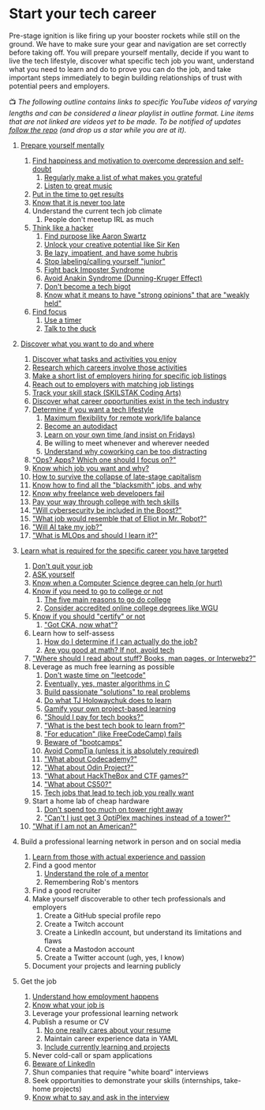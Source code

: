 # Start your tech career

Pre-stage ignition is like firing up your booster rockets while still on the ground. We have to make sure your gear and navigation are set correctly before taking off. You will prepare yourself mentally, decide if you want to live the tech lifestyle, discover what specific tech job you want, understand what you need to learn and do to prove you can do the job, and take important steps immediately to begin building relationships of trust with potential peers and employers.

📺 *The following outline contains links to specific YouTube videos of varying lengths and can be considered a linear playlist in outline format. Line items that are not linked are videos yet to be made. To be notified of updates [follow the repo](https://github.com/rwxrob/skilstak/subscription) (and drop us a star while you are at it).*

1. [Prepare yourself mentally](https://youtu.be/DhjQV34TDHA)
    1. [Find happiness and motivation to overcome depression and self-doubt](https://youtu.be/Dk_uJDAYV2I)
        1. [Regularly make a list of what makes you grateful](https://youtu.be/zXcQ_c4EYKE)
        1. [Listen to great music](https://youtu.be/DNosRGLD_mE)
    1. [Put in the time to get results](https://youtu.be/AQCYo3EOjZc)
    1. [Know that it is never too late](https://youtu.be/lSjJOp1R_Qs)
    1. Understand the current tech job climate
        1. People don't meetup IRL as much
    1. [Think like a hacker](https://youtu.be/QhtF0b4hwms)
        1. [Find purpose like Aaron Swartz](https://youtu.be/9vz06QO3UkQ)
        1. [Unlock your creative potential like Sir Ken](https://youtu.be/XSu38uFEVuI)
        1. [Be lazy, impatient, and have some hubris](https://youtu.be/NVtdB2rwxsc)
        1. [Stop labeling/calling yourself "junior"](https://youtu.be/RQWahCDtoTU)
        1. [Fight back Imposter Syndrome](https://youtu.be/NqTb3rwO08Q)
        1. [Avoid Anakin Syndrome (Dunning-Kruger Effect)](https://youtu.be/HM7oFAGB4Ws)
        1. [Don't become a tech bigot](https://youtu.be/ZiDl3hts-UE)
        1. [Know what it means to have "strong opinions" that are "weakly held"](https://youtu.be/mSAJGC4Rm0E)
    1. [Find focus](https://youtu.be/XEnlJfzYCcc)
        1. [Use a timer](https://youtu.be/_m1xN8kqsBQ)
        1. [Talk to the duck](https://youtu.be/9qC7zW0WnyA)

1. [Discover what you want to do and where](https://youtu.be/7bgS6KNVa64)
    1. [Discover what tasks and activities you enjoy](https://youtu.be/CFjH2rnAgWI)
    1. [Research which careers involve those activities](https://youtu.be/IMEiz40CfMQ)
    1. [Make a short list of employers hiring for specific job listings](https://youtu.be/bak14TNzZOE)
    1. [Reach out to employers with matching job listings](https://youtu.be/fcCiH1YWYW4)
    1. [Track your skill stack (SKILSTAK Coding Arts)](https://youtu.be/prClPvCF1Cw)
    1. [Discover what career opportunities exist in the tech industry](https://youtu.be/x4B02-qpaf8)
    1. [Determine if you want a tech lifestyle](https://youtu.be/yvGhmx4mtJI)
        1. [Maximum flexibility for remote work/life balance](https://youtu.be/j-RTnJ5jluY)
        1. [Become an autodidact](https://youtu.be/3Q7gaC77xzc)
        1. [Learn on your own time (and insist on Fridays)](https://youtu.be/Z5y4gDdNoUg)
        1. Be willing to meet whenever and wherever needed
        1. [Understand why coworking can be too distracting](https://youtu.be/CskGjBQ0s-s)
    1. ["Ops? Apps? Which one should I focus on?"](https://youtu.be/5K4ug6rBZHk)
    1. [Know which job you want and why?](https://youtu.be/d2EwuxQHV6Y)
    1. [How to survive the collapse of late-stage capitalism](https://youtu.be/nF76zlqWjk4)
    1. [Know how to find all the "blacksmith" jobs, and why](https://youtu.be/TrFGCPqpPcU)
    1. [Know why freelance web developers fail](https://youtu.be/iS2T0b1nq8Y)
    1. [Pay your way through college with tech skills](https://youtu.be/tkMyGgbWNkc)
    1. ["Will cybersecurity be included in the Boost?"](https://youtu.be/htfy4I99guM)
    1. ["What job would resemble that of Elliot in Mr. Robot?"](https://youtu.be/ZDiYnf4nVU8)
    1. ["Will AI take my job?"](https://youtu.be/OERihoSKFqk)
    1. ["What is MLOps and should I learn it?"](https://youtu.be/XxIqp_EbDnE)

1. [Learn what is required for the specific career you have targeted](https://youtu.be/tkMyGgbWNkc)
    1. [Don't quit your job](https://youtu.be/hHaH0SChHzw)
    1. [ASK yourself](https://youtu.be/KwOeTMrQEag)
    1. [Know when a Computer Science degree can help (or hurt)](https://youtu.be/E7Cz6SfC6fU)
    1. [Know if you need to go to college or not](https://youtu.be/bDUTVD_uels)
          1. [The five main reasons to go do college](https://youtu.be/IgAMFw9i8W0)
          1. [Consider accredited online college degrees like WGU](https://youtu.be/_JLjqCr_i5g)
    1. [Know if you should "certify" or not](https://youtu.be/ZDbQ9-QJIhQ)
        1. ["Got CKA, now what"?](https://youtu.be/fHQq4mgpTAc)
    1. Learn how to self-assess
        1. [How do I determine if I can actually do the job?](https://youtu.be/SCUnmaHAQ00)
        1. [Are you good at math? If not, avoid tech](https://youtu.be/D22tcm-OmF4)
    1. ["Where should I read about stuff? Books, man pages, or Interwebz?"](https://youtu.be/M2GHauFPvps)
    1. Leverage as much free learning as possible
        1. [Don't waste time on "leetcode"](https://youtu.be/NP07mRONat8)
        1. [Eventually, yes, master algorithms in C](https://youtu.be/CBEnQfn3Xt4)
        1. [Build passionate "solutions" to real problems](https://youtu.be/T_keQlQVOWo)
        1. [Do what TJ Holowaychuk does to learn](https://youtu.be/8bukMVraTME)
        1. [Gamify your own project-based learning](https://youtu.be/X0VeUoUI34s)
        1. ["Should I pay for tech books?"](https://youtu.be/ZypemgMnYvA)
        1. ["What is the best tech book to learn from?"](https://youtu.be/3eCOoUkQ5QY)
        1. ["For education" (like FreeCodeCamp) fails](https://youtu.be/Lf0t0cgErLQ)
        1. [Beware of "bootcamps"](https://youtu.be/Zgu9brxg7Ew)
        1. [Avoid CompTia (unless it is absolutely required)](https://youtu.be/KPtDJcZ-NKE)
        1. ["What about Codecademy?"](https://youtu.be/XxIqp_EbDnE)
        1. ["What about Odin Project?"](https://youtu.be/NWUsMKpa3LM)
        1. ["What about HackTheBox and CTF games?"](https://youtu.be/9GXoXgUTOcA)
        1. ["What about CS50?"](https://youtu.be/ID0wnI9daw0)
        1. [Tech jobs that lead to tech job you really want](https://youtu.be/SCUnmaHAQ00)
    1. Start a home lab of cheap hardware
        1. [Don't spend too much on tower right away](https://youtu.be/gY6JRCh-3ew)
        1. ["Can't I just get 3 OptiPlex machines instead of a tower?"](https://youtu.be/qe2Zu9sw86k)
    1. ["What if I am not an American?"](https://youtu.be/CF7sS6uIgAM)

1. Build a professional learning network in person and on social media
    1. [Learn from those with actual experience and passion](https://youtu.be/DMZd535WTkY)
    1. Find a good mentor
        1. [Understand the role of a mentor](https://youtu.be/egKt0EMhiR8)
        1. Remembering Rob's mentors
    1. Find a good recruiter
    1. Make yourself discoverable to other tech professionals and employers
        1. Create a GitHub special profile repo
        1. Create a Twitch account
        1. Create a LinkedIn account, but understand its limitations and flaws
        1. Create a Mastodon account
        1. Create a Twitter account (ugh, yes, I know)
    1. Document your projects and learning publicly

1. Get the job
    1. [Understand how employment happens](https://youtu.be/R1zNB9atsto)
    1. [Know what your job is](https://youtu.be/bdXhxDbw6GM)
    1. Leverage your professional learning network
    1. Publish a resume or CV
        1. [No one really cares about your resume](https://youtu.be/IxtEGhYzXrs)
        1. Maintain career experience data in YAML
        1. [Include currently learning and projects](https://youtu.be/JuZztAYpoSo)
    1. Never cold-call or spam applications
    1. [Beware of LinkedIn](https://youtu.be/woj7f1TZ-zY)
    1. Shun companies that require "white board" interviews
    1. Seek opportunities to demonstrate your skills (internships, take-home projects)
    1. [Know what to say and ask in the interview](https://youtu.be/VvCGkd6yBFw)
